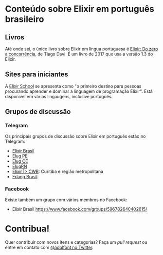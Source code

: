 # Conteúdo sobre Elixir em português brasileiro


## Livros

Até onde sei, o único livro sobre Elixir em língua portuguesa é [Elixir: Do zero à concorrência](https://www.casadocodigo.com.br/products/livro-elixir), de Tiago Davi. É um livro de 2017 que usa a versão 1.3 do Elixir.

## Sites para iniciantes

A [Elixir School](https://elixirschool.com/pt/) se apresenta como "o primeiro destino para pessoas procurando aprender e dominar a linguagem de programação Elixir".  Está disponível em várias lingaugens, inclusive português.


## Grupos de discussão

### Telegram

Os principais grupos de discussão sobre Elixir em português estão no Telegram: 

- [Elixir Brasil](https://t.me/elixirbr)
- [Elug PE](https://t.me/elugPE)
- [Elug CE](https://t.me/elug_ce)
- [ElugRN](https://t.me/ElugRN) 
- [Elixir \|\> CWB](https://t.me/elixir_cwb): Curitiba e região metropolitana
- [Erlang Brasil](https://t.me/erlangbrasil)


### Facebook 

Existe também um grupo com vários membros no Facebook:

- Elixir Brasil https://www.facebook.com/groups/596782640402615/

# Contribua!

Quer contribuir com novos itens e categorias? Faça um *pull request* ou entre em contato com [@adolfont no Twitter](https://twitter.com/adolfont).
